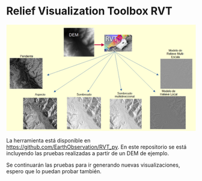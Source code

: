 # Relief Visualization Toolbox RVT 

![](img/only_imagen_final.png)

La herramienta está disponible en https://github.com/EarthObservation/RVT_py. En este repositorio se está incluyendo las pruebas realizadas a partir de un DEM de ejemplo.

Se continuarán las pruebas para ir generando nuevas visualizaciones, espero que lo puedan probar también.
